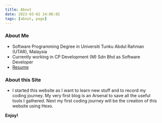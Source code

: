 ```yaml
---
title: About
date: 2023-03-02 14:06:02
tags: [about, page]
---
```


### About Me

- Software Programming Degree in Universiti Tunku Abdul Rahman (UTAR), Malaysia
- Currently working in CP Development (M) Sdn Bhd as Software Developer
- [Resume](https://docs.google.com/document/d/1C6nfetX6QgpChFIBkQsq_vUNzDPrA6p36HvRUL9RrZQ/edit?usp=sharing)

### About this Site

- I started this website as I want to learn new stuff and to record my coding journey. My very first blog is an Arsenal to save all the useful tools I gathered. Next my first coding journey will be the creation of this website using Hexo.

**Enjoy!**